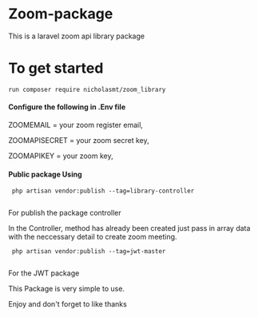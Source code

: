 # Zoom-package
This is a laravel zoom api library package

# To get started

```
run composer require nicholasmt/zoom_library

```

<h4> Configure the following in .Env file </h4>

ZOOMEMAIL = your zoom register email,

ZOOMAPISECRET = your zoom secret key,

ZOOMAPIKEY = your zoom key,

 <h4> Public package Using </h4>
 
```
 php artisan vendor:publish --tag=library-controller
 
```
For publish the package controller

In the Controller, method has already been created just pass in array data with the neccessary detail to create zoom meeting. 

```
 php artisan vendor:publish --tag=jwt-master
 
```
For the JWT package

This Package is very simple to use.

Enjoy and don't forget to like thanks

